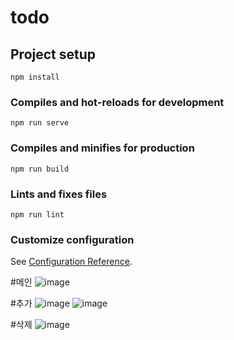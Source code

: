 # todo

## Project setup
```
npm install
```

### Compiles and hot-reloads for development
```
npm run serve
```

### Compiles and minifies for production
```
npm run build
```

### Lints and fixes files
```
npm run lint
```

### Customize configuration
See [Configuration Reference](https://cli.vuejs.org/config/).

#메인
![image](https://user-images.githubusercontent.com/52170581/120170794-4cf6c880-c23c-11eb-8e9c-0854045fa026.png)

#추가
![image](https://user-images.githubusercontent.com/52170581/120169952-6ea38000-c23b-11eb-85da-b9524afd4c96.png)
![image](https://user-images.githubusercontent.com/52170581/120170023-80852300-c23b-11eb-8fe2-d876e8066a8d.png)

#삭제
![image](https://user-images.githubusercontent.com/52170581/120170705-351f4480-c23c-11eb-9517-22d01a104183.png)


